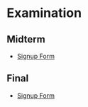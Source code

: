 Examination
===========

## Midterm

* [Signup Form](https://docs.google.com/a/auca.kg/spreadsheets/d/1v9Z1eCd7INVRUW64hEUfd0O59W5T9rMcCPLlLZT4Jb8)

## Final

* [Signup Form](https://docs.google.com/a/auca.kg/spreadsheets/d/1D2L_PL0LGmq1hOE9f2H2juWElsSRCtdSrn8DNpg8GiI)
